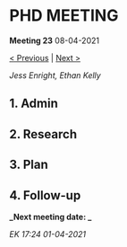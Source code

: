 # PHD MEETING

__Meeting 23__
08-04-2021

[< Previous](22_01-04-21.md) | [Next >](23_15-04-21.md)

_Jess Enright,_
_Ethan Kelly_


## 1. Admin


## 2. Research


## 3. Plan


## 4. Follow-up


**_Next meeting date: _**



_EK 17:24 01-04-2021_
